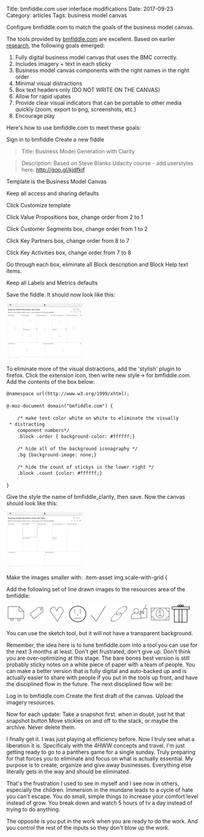 Title: bmfiddle.com user interface modifications
Date:  2017-09-23
Category: articles
Tags: business model canvas


Configure bmfiddle.com to match the goals of the business model canvas.

The tools provided by [bmfiddle.com](https://bmfiddle.com) are
excellent. Based on earlier [research]({filename}learning_stage3.md),
the following goals emerged:

1. Fully digital business model canvas that uses the BMC correctly.
2. Includes imagery + text in each sticky
3. Business model canvas components with the right names in the right order
4. Minimal visual distractions
5. Box text headers only (DO NOT WRITE ON THE CANVAS)
6. Allow for rapid upates
7. Provide clear visual indicators that can be portable to other media
quickly (zoom, export to png, screenshots, etc.)
8. Encourage play


Here's how to use bmfiddle.com to meet these goals:

Sign in to bmfiddle
Create a new fiddle

>Title: Business Model Generation with Clarity

>Description: Based on Steve Blanks Udacity course - add userstyles here:
http://goo.gl/kjdfkjf

Template is the Business Model Canvas

Keep all access and sharing defaults

Click Customize template

Click Value Propositions box, change order from 2 to 1

Click Customer Segments box, change order from 1 to 2

Click Key Partners box, change order from 8 to 7

Click Key Activities box, change order from 7 to 8

Go through each box, eliminate all Block description and Block Help text
items.

Keep all Labels and Metrics defaults

Save the fiddle. It should now look like this:

[![BMfiddle step1](/images/learning/thumbnails/bmfiddle_step1.png)](/images/learning/bmfiddle_step1.png)


To eliminate more of the visual distractions, add the 'stylish' plugin
to firefox. Click the extension icon, then write new style-> for
bmfiddle.com. Add the contents of the box below:

```
@namespace url(http://www.w3.org/1999/xhtml);

@-moz-document domain("bmfiddle.com") {

    /* make text color white on white to eliminate the visually
 * distracting
    component numbers*/
    .block .order { background-color: #ffffff;}

    /* hide all of the background iconagraphy */
    .bg {background-image: none;}

    /* hide the count of stickys in the lower right */
    .block .count {color: #ffffff;}

}
```

Give the style the name of bmfiddle_clarity, then save. Now the canvas
should look like this:



[![BMfiddle step2](/images/learning/thumbnails/bmfiddle_step2.png)](/images/learning/bmfiddle_step2.png)


Make the images smaller with:
.item-asset img.scale-with-grid {

Add the following set of line drawn images to the resources area of the
bmfiddle:

[![channels](/images/learning/bmfiddle_icons/thumbnails/channels.png)](/images/learning/bmfiddle_icons/channels.png)
[![channels](/images/learning/bmfiddle_icons/thumbnails/costs.png)](/images/learning/bmfiddle_icons/costs.png)
[![channels](/images/learning/bmfiddle_icons/thumbnails/customer_relationships.png)](/images/learning/bmfiddle_icons/customer_relationships.png)
[![channels](/images/learning/bmfiddle_icons/thumbnails/customer_segments.png)](/images/learning/bmfiddle_icons/customer_segments.png)
[![channels](/images/learning/bmfiddle_icons/thumbnails/key_activities.png)](/images/learning/bmfiddle_icons/key_activities.png)
[![channels](/images/learning/bmfiddle_icons/thumbnails/key_partners.png)](/images/learning/bmfiddle_icons/key_partners.png)
[![channels](/images/learning/bmfiddle_icons/thumbnails/key_resources.png)](/images/learning/bmfiddle_icons/key_resources.png)
[![channels](/images/learning/bmfiddle_icons/thumbnails/revenue_streams.png)](/images/learning/bmfiddle_icons/revenue_streams.png)
[![channels](/images/learning/bmfiddle_icons/thumbnails/value_proposition.png)](/images/learning/bmfiddle_icons/value_proposition.png)


You can use the sketch tool, but it will not have a transparent
background. 



Remember, the idea here is to tune bmfiddle.com into a tool you can use
for the next 3 months at least. Don't get frustrated, don't give up.
Don't think you are over-optimizing at this stage. The bare bones best
version is still probably sticky notes on a white piece of paper with a
team of people. You can make a better version that is fully digital and
auto-backed up and is actually easier to share with people if you put in
the tools up front, and have the disciplined flow in the future. The
next disciplined flow will be:

Log in to bmfiddle.com 
Create the first draft of the canvas.
Upload the imagery resources.

Now for each update:
Take a snapshot first. 
when in doubt, just hit that snapshot button
Move stickies on and off to the stack, or maybe the archive. Never
delete them.


I finally get it. I was just playing at efficiency before. Now I truly
see what a liberation it is. Specificaly with the 4HWW concepts and
travel. I'm just getting ready to go to a panthers game for a single
sunday. Truly preparing for that forces you to eliminate and focus on
what is actually essential. My purpose is to create, organize and give
away businesses. Everything else literally gets in the way and should be
eliminated. 

That's the frustration I used to see in myself and I see now in others,
especially the children. Immersion in the mundane leads to a cycle of
hate you can't escape. You do small, simple things to increase your
comfort level instead of grow. You break down and watch 5 hours of tv a
day instead of trying to do anything. 

The opposite is you put in the work when you are ready to do the work.
And you control the rest of the inputs so they don't blow up the work.



